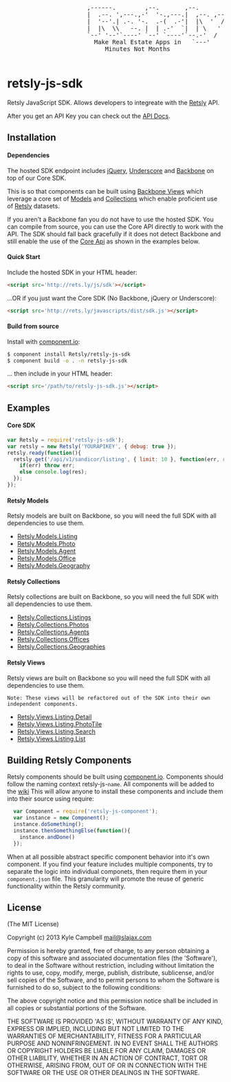 <pre>
                      ,------.        ,--.       ,--.
                      |  .--. ',---.,-'  '-.,---.|  ,--. ,--.
                      |  '--'.| .-. '-.  .-(  .-'|  |\  '  /
                      |  |\  \\   --. |  | .-'  `|  | \   '
                      `--' '--'`----' `--' `----'`--.-'  /
                        Make Real Estate Apps in   `---'
                           Minutes Not Months

</pre>

# retsly-js-sdk

  Retsly JavaScript SDK. Allows developers to integreate with the [Retsly](http://rets.ly) API.

  After you get an API Key you can check out the [API Docs](http://rets.ly/docs).

## Installation

#### Dependencies

  The hosted SDK endpoint includes [jQuery](https://github.com/jquery/jquery),
  [Underscore](https://github.com/documentcloud/underscore/) and [Backbone](https://github.com/documentcloud/backbone)
  on top of our Core SDK.

  This is so that components can be built using [Backbone Views](http://backbonejs.org/#View) which leverage
  a core set of [Models](http://backbonejs.org/#Model) and [Collections](http://backbonejs.org/#Collection)
  which enable proficient use of [Retsly](http://rets.ly) datasets.

  If you aren't a Backbone fan you do not have to use the hosted SDK. You can compile from source, you can use the
  Core API directly to work with the API. The SDK should fall back gracefully if it does not detect Backbone and still
  enable the use of the [Core Api](https://github.com/Retsly/retsly-js-sdk/blob/master/index.js#L32) as shown in the
  examples below.

#### Quick Start

  Include the hosted SDK in your HTML header:

  ```html
<script src='http://rets.ly/js/sdk'></script>
  ```

  ...OR if you just want the Core SDK (No Backbone, jQuery or Underscore):

  ```html
<script src='http://rets.ly/javascripts/dist/sdk.js'></script>
  ```

#### Build from source

  Install with [component.io](https://github.com/component/component):

  ```bash
  $ component install Retsly/retsly-js-sdk
  $ component build -o . -n retsly-js-sdk
  ```

  ... then include in your HTML header:

  ```html
<script src='/path/to/retsly-js-sdk.js'></script>
  ```

## Examples

#### Core SDK

  ```javascript
  var Retsly = require('retsly-js-sdk');
  var retsly = new Retsly('YOURAPIKEY', { debug: true });
  retsly.ready(function(){
    retsly.get('/api/v1/sandicor/listing', { limit: 10 }, function(err, res) {
      if(err) throw err;
      else console.log(res);
    });
  });
  ```

#### Retsly Models

  Retsly models are built on Backbone, so you will need the full SDK with all dependencies to use them.

  - [Retsly.Models.Listing](https://github.com/Retsly/retsly-js-sdk/blob/master/index.js#L282)
  - [Retsly.Models.Photo](https://github.com/Retsly/retsly-js-sdk/blob/master/index.js#L317)
  - [Retsly.Models.Agent](https://github.com/Retsly/retsly-js-sdk/blob/master/index.js#L336)
  - [Retsly.Models.Office](https://github.com/Retsly/retsly-js-sdk/blob/master/index.js#L352)
  - [Retsly.Models.Geography](https://github.com/Retsly/retsly-js-sdk/blob/master/index.js#L368)

#### Retsly Collections

  Retsly collections are built on Backbone, so you will need the full SDK with all dependencies to use them.

  - [Retsly.Collections.Listings](https://github.com/Retsly/retsly-js-sdk/blob/master/index.js#L390)
  - [Retsly.Collections.Photos](https://github.com/Retsly/retsly-js-sdk/blob/master/index.js#L415)
  - [Retsly.Collections.Agents](https://github.com/Retsly/retsly-js-sdk/blob/master/index.js#L440)
  - [Retsly.Collections.Offices](https://github.com/Retsly/retsly-js-sdk/blob/master/index.js#L457)
  - [Retsly.Collections.Geographies](https://github.com/Retsly/retsly-js-sdk/blob/master/index.js#L474)

#### Retsly Views

  Retsly views are built on Backbone so you will need the full SDK with all dependencies to use them.

  `Note: These views will be refactored out of the SDK into their own independent components.`

  - [Retsly.Views.Listing.Detail](https://github.com/Retsly/retsly-js-sdk/blob/master/index.js#L506)
  - [Retsly.Views.Listing.PhotoTile](https://github.com/Retsly/retsly-js-sdk/blob/master/index.js#L553)
  - [Retsly.Views.Listing.Search](https://github.com/Retsly/retsly-js-sdk/blob/master/index.js#L604)
  - [Retsly.Views.Listing.List](https://github.com/Retsly/retsly-js-sdk/blob/master/index.js#L634)


## Building Retsly Components

  Retsly components should be built using [component.io](https://github.com/component/component).
  Components should follow the naming context retsly-js-`name`. All components will be added to the [wiki](#)
  This will allow anyone to install these components and include them into their source using require:

  ```javascript
    var Component = require('retsly-js-component');
    var instance = new Component();
    instance.doSomething();
    instance.thenSomethingElse(function(){
      instance.andDone()
    });
  ```

  When at all possible abstract specific component behavior into it's own component. If you find your feature
  includes multiple components, try to separate the logic into individual componets, then require them in your
  `component.json` file. This granularity will promote the reuse of generic functionality within the Retsly community.

## License

(The MIT License)

Copyright (c) 2013 Kyle Campbell <mail@slajax.com>

Permission is hereby granted, free of charge, to any person obtaining a copy of this software and associated documentation files (the 'Software'), to deal in the Software without restriction, including without limitation the rights to use, copy, modify, merge, publish, distribute, sublicense, and/or sell copies of the Software, and to permit persons to whom the Software is furnished to do so, subject to the following conditions:

The above copyright notice and this permission notice shall be included in all copies or substantial portions of the Software.

THE SOFTWARE IS PROVIDED 'AS IS', WITHOUT WARRANTY OF ANY KIND, EXPRESS OR IMPLIED, INCLUDING BUT NOT LIMITED TO THE WARRANTIES OF MERCHANTABILITY, FITNESS FOR A PARTICULAR PURPOSE AND NONINFRINGEMENT. IN NO EVENT SHALL THE AUTHORS OR COPYRIGHT HOLDERS BE LIABLE FOR ANY CLAIM, DAMAGES OR OTHER LIABILITY, WHETHER IN AN ACTION OF CONTRACT, TORT OR OTHERWISE, ARISING FROM, OUT OF OR IN CONNECTION WITH THE SOFTWARE OR THE USE OR OTHER DEALINGS IN THE SOFTWARE.
